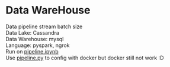 # Data WareHouse 
Data pipeline stream batch size\
Data Lake: Cassandra\
Data Warehouse: mysql\
Language: pyspark, ngrok\
Run on [pipeline.ipynb](https://github.com/your1name/pipe_line/blob/master/pipeline.ipynb) \
Use [pipeline.py](https://github.com/your1name/pipe_line/blob/master/pipeline.py) to config with docker but docker still not work :D 
